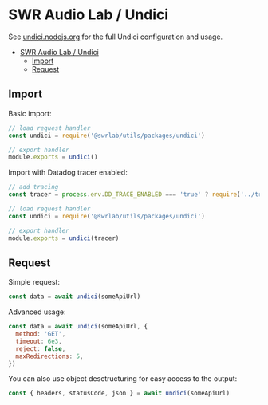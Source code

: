 # SWR Audio Lab / Undici

See [undici.nodejs.org](https://undici.nodejs.org) for the full Undici configuration and usage.

- [SWR Audio Lab / Undici](#swr-audio-lab--undici)
  - [Import](#import)
  - [Request](#request)

## Import

Basic import:

```js
// load request handler
const undici = require('@swrlab/utils/packages/undici')

// export handler
module.exports = undici()
```

Import with Datadog tracer enabled:

```js
// add tracing
const tracer = process.env.DD_TRACE_ENABLED === 'true' ? require('../tracer') : null

// load request handler
const undici = require('@swrlab/utils/packages/undici')

// export handler
module.exports = undici(tracer)
```

## Request

Simple request:

```js
const data = await undici(someApiUrl)
```

Advanced usage:

```js
const data = await undici(someApiUrl, {
  method: 'GET',
  timeout: 6e3,
  reject: false,
  maxRedirections: 5,
})
```

You can also use object desctructuring for easy access to the output:

```js
const { headers, statusCode, json } = await undici(someApiUrl)
```
